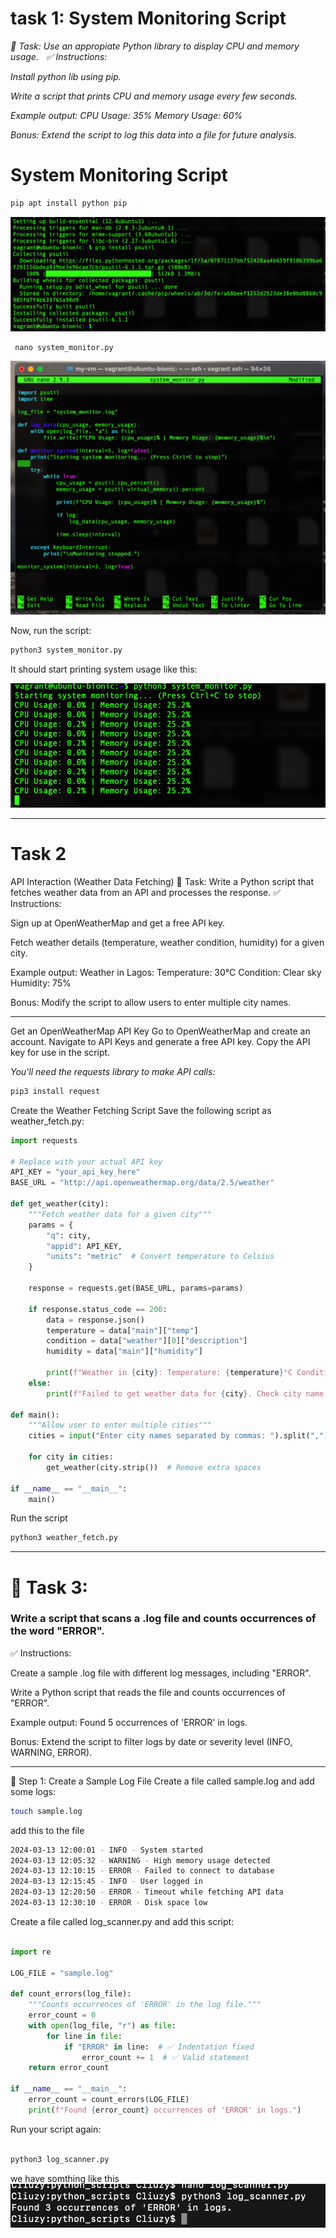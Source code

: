 # task 1: System Monitoring Script
 *📌 Task: Use an appropiate Python library to display CPU and memory usage.*
  *✅ Instructions:*

 *Install python lib using pip.*

 *Write a script that prints CPU and memory usage every few seconds.*

*Example output:*
*CPU Usage: 35% Memory Usage: 60%*

*Bonus: Extend the script to log this data into a file for future analysis.*

# System Monitoring Script

```bash
pip apt install python pip
```
![](https://raw.githubusercontent.com/cliuzy/Team-collaboration/main/images/Sc2.png)

```nano
 nano system_monitor.py
```
![](https://raw.githubusercontent.com/cliuzy/Team-collaboration/main/images/Sc3.png)

Now, run the script:

```bash
python3 system_monitor.py
```
It should start printing system usage like this:


![](https://raw.githubusercontent.com/cliuzy/Team-collaboration/main/images/Sc4.png)
___

# Task 2
API Interaction (Weather Data Fetching)
📌 Task: Write a Python script that fetches weather data from an API and processes the response.
✅ Instructions:

Sign up at OpenWeatherMap and get a free API key.

Fetch weather details (temperature, weather condition, humidity) for a given city.

Example output:
Weather in Lagos: Temperature: 30°C Condition: Clear sky Humidity: 75%

Bonus: Modify the script to allow users to enter multiple city names.
___
Get an OpenWeatherMap API Key
Go to OpenWeatherMap and create an account.
Navigate to API Keys and generate a free API key.
Copy the API key for use in the script.

*You'll need the requests library to make API calls:*
```bash
pip3 install request
```
Create the Weather Fetching Script
Save the following script as weather_fetch.py:

```python
import requests

# Replace with your actual API key
API_KEY = "your_api_key_here"
BASE_URL = "http://api.openweathermap.org/data/2.5/weather"

def get_weather(city):
    """Fetch weather data for a given city"""
    params = {
        "q": city,
        "appid": API_KEY,
        "units": "metric"  # Convert temperature to Celsius
    }
    
    response = requests.get(BASE_URL, params=params)
    
    if response.status_code == 200:
        data = response.json()
        temperature = data["main"]["temp"]
        condition = data["weather"][0]["description"]
        humidity = data["main"]["humidity"]
        
        print(f"Weather in {city}: Temperature: {temperature}°C Condition: {condition.title()} Humidity: {humidity}%")
    else:
        print(f"Failed to get weather data for {city}. Check city name or API key.")

def main():
    """Allow user to enter multiple cities"""
    cities = input("Enter city names separated by commas: ").split(",")

    for city in cities:
        get_weather(city.strip())  # Remove extra spaces

if __name__ == "__main__":
    main()
```
Run the script
```bash
python3 weather_fetch.py
```
___

# 📌 Task 3: 
### Write a script that scans a .log file and counts occurrences of the word "ERROR".
✅ Instructions:

Create a sample .log file with different log messages, including "ERROR".

Write a Python script that reads the file and counts occurrences of "ERROR".

Example output:
Found 5 occurrences of 'ERROR' in logs.

Bonus: Extend the script to filter logs by date or severity level (INFO, WARNING, ERROR).
___

📌 Step 1: Create a Sample Log File
Create a file called sample.log and add some logs:

```bash
touch sample.log
```
add this to the file

```bash
2024-03-13 12:00:01 - INFO - System started
2024-03-13 12:05:32 - WARNING - High memory usage detected
2024-03-13 12:10:15 - ERROR - Failed to connect to database
2024-03-13 12:15:45 - INFO - User logged in
2024-03-13 12:20:50 - ERROR - Timeout while fetching API data
2024-03-13 12:30:10 - ERROR - Disk space low
```
Create a file called log_scanner.py and add this script:

```python

import re

LOG_FILE = "sample.log"

def count_errors(log_file):
    """Counts occurrences of 'ERROR' in the log file."""
    error_count = 0
    with open(log_file, "r") as file:
        for line in file:
            if "ERROR" in line:  # ✅ Indentation fixed
                error_count += 1  # ✅ Valid statement
    return error_count

if __name__ == "__main__":
    error_count = count_errors(LOG_FILE)
    print(f"Found {error_count} occurrences of 'ERROR' in logs.")
```
Run your script again:
```bash

python3 log_scanner.py
```
we have somthing like this
![](https://raw.githubusercontent.com/cliuzy/Team-collaboration/main/images/Sc7.png)

